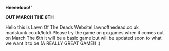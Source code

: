 **Heeeelooo!**"

**OUT MARCH THE 6TH**

Hello this is Lawn Of The Deads Website!
lawnofthedead.co.uk
madskunk.co.uk/lotd/
Please try the game on gx.games when it comes out on March The 6th it will be a basic game but will be updated soon to what we want it to be (A REALLY GREAT GAME!) :)
